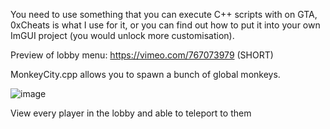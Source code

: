 You need to use something that you can execute C++ scripts with on GTA, 0xCheats is what I use for it, or you can find out how to put it into your own ImGUI project (you would unlock more customisation).

Preview of lobby menu: https://vimeo.com/767073979 (SHORT)

MonkeyCity.cpp allows you to spawn a bunch of global monkeys. 

![image](https://user-images.githubusercontent.com/68871451/199835845-d29c8801-9924-421c-bccf-17c693ee063f.png)

View every player in the lobby and able to teleport to them
